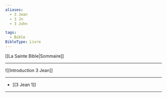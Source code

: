 ```yaml
---
aliases:
  - 3 Jean
  - 3 Jn
  - 3 John

tags:
  - Bible
BibleType: Livre
---
```

[[La Sainte Bible|Sommaire]]

---

![[Introduction 3 Jean]]

---
- [[3 Jean 1]] 


---
